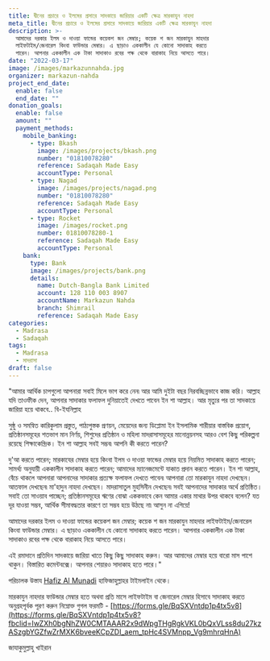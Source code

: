```yaml
---
title: দ্বীনের প্রচারে ও ইলমের প্রসারে সাদকায়ে জারিয়ার একটি ক্ষেত্র মারকাযুন নাহদা
meta_title: দ্বীনের প্রচারে ও ইলমের প্রসারে সাদকায়ে জারিয়ার একটি ক্ষেত্র মারকাযুন নাহদা
description: >-
  আমাদের দরকার ইলম ও দাওয়া ফান্ডের কয়েকশ জন মেম্বার; কয়েক শ জন মারকাযুন মাহদার
  লাইফটাইম/জেনারেল কিংবা ফাউন্ডার মেম্বার। এ ছাড়াও এককালীন যে কোনো সাদাকাহ করতে
  পারেন। আপনার এককালীন এক টাকা সাদাকাও রবের পক্ষ থেকে বারাকাহ নিয়ে আসতে পারে।
date: "2022-03-17"
image: /images/markazunnahda.jpg
organizer: markazun-nahda
project_end_date:
  enable: false
  end_date: ""
donation_goals:
  enable: false
  amount: ""
  payment_methods:
    mobile_banking:
      - type: Bkash
        image: /images/projects/bkash.png
        number: "01810078280"
        reference: Sadaqah Made Easy
        accountType: Personal
      - type: Nagad
        image: /images/projects/nagad.png
        number: "01810078280"
        reference: Sadaqah Made Easy
        accountType: Personal
      - type: Rocket
        image: /images/rocket.png
        number: 01810078280-1
        reference: Sadaqah Made Easy
        accountType: Personal
    bank:
      type: Bank
      image: /images/projects/bank.png
      details:
        name: Dutch-Bangla Bank Limited
        account: 128 110 003 8907
        accountName: Markazun Nahda
        branch: Shimrail
        reference: Sadaqah Made Easy
categories:
  - Madrasa
  - Sadaqah
tags:
  - Madrasa
  - মাদরাসা
draft: false
---
```


"আমার আর্থিক চাপগুলো আপনারা সবাই মিলে ভাগ করে নেন৷ আর আমি দুইটা বছর নিরবচ্ছিন্নভাবে কাজ করি। আল্লাহ যদি তাওফীক দেন, আপনার সাদাকার ফলাফল দুনিয়াতেই দেখতে পাবেন ইন শা আল্লাহ। আর মৃত্যুর পর তা সাদকায়ে জারিয়া হয়ে থাকবে.. বি-ইযনিল্লাহ

সুষ্ঠু ও সমন্বিত কারিকুলাম প্রস্তুত, পাঠ্যপুস্তক প্রণয়ন, মেয়েদের জন্য ডিপ্লোমা ইন ইসলামিক শারীয়ার বাস্তবিক প্রয়োগ, প্রতিষ্ঠানসমূহের শতভাগ মান নির্ণয়, শিশুদের প্রতিষ্ঠান ও মহিলা মাদরাসাসমূহের মানোন্নয়নসহ আরও বেশ কিছু পরিকল্পনা রয়েছে শিক্ষাকেন্দ্রিক। ইন শা আল্লাহ সবই সম্ভব৷
আপনি কী করতে পারেন?

দু'আ করতে পারেন; মারকাযের মেম্বার হয়ে কিংবা ইলম ও দাওয়া ফান্ডের মেম্বার হয়ে নিয়মিত সাদাকাহ করতে পারেন; সামর্থ্য অনুযায়ী এককালীন সাদাকাহ করতে পারেন; আমাদের ম্যানেজমেন্টে যাকাত প্রদান করতে পারেন। ইন শা আল্লাহ, বেঁচে থাকলে আপনারা আপনাদের সাদাকার প্রত্যক্ষ ফলাফল দেখতে পাবেন৷
আপনারা তো মারকাযুন নাহদা দেখছেন। আতফাল দেখছেন৷ মা'হাদুন নাহদা দেখছেন। মাদরাসাতুল মুহসিনীন দেখছেন৷ সবই আপনাদের সাদাকার অর্থে প্রতিষ্ঠিত। সবাই তো সাওয়াব পাচ্ছেন; প্রতিষ্ঠানসমূহের ঋণের বোঝা এককভাবে কেন আমার একার মাথার উপর থাকবে বলেন? যত দূর যাওয়া সম্ভব, আর্থিক সীমাবদ্ধতার কারণে তা সম্ভব হয়ে উঠছে না৷ আসুন না এগিয়ে!

আমাদের দরকার ইলম ও দাওয়া ফান্ডের কয়েকশ জন মেম্বার; কয়েক শ জন মারকাযুন মাহদার লাইফটাইম/জেনারেল কিংবা ফাউন্ডার মেম্বার। এ ছাড়াও এককালীন যে কোনো সাদাকাহ করতে পারেন। আপনার এককালীন এক টাকা সাদাকাও রবের পক্ষ থেকে বারাকাহ নিয়ে আসতে পারে।

এই রমাদানে প্রতিদিন সাদকায়ে জারিয়া খাতে কিছু কিছু সাদাকাহ করুন। আর আমাদের মেম্বার হয়ে বারো মাস পাশে থাকুন।
বিস্তারিত কমেন্টবক্সে। আপনার শেয়ারও সাদাকাহ হতে পারে।"

পরিচালক উস্তায [Hafiz Al Munadi](https://www.facebook.com/hafizmunadi?__cft__[0]=AZWP7Qj-TPEhNpLmf-jycokkEsRuwDs19DH_e2QJviaiOG3uwe6z18ZB1IoJiciZdjeoMwbVovgsOPUOoyrs5DkOZoPJGRB3L8GzwFkqwT_GmEnskxHrhIgC-UD9kk15c79nPkUXW61o0Sk8HVC6ll6prueIsQVLaefLEwB4HWzbNnD-zjIaFm265kL_iinowiY&__tn__=-]K-R) হাফিজাহুল্লাহর টাইমলাইন থেকে।

মারকাযুন নাহদার ফাউন্ডার মেম্বার হতে অথবা প্রতি মাসে লাইফটাইম বা জেনারেল মেম্বার হিসাবে সাদাকাহ করতে অনুগ্রহপূর্বক পূরণ করুন নিম্নোক্ত গুগল ফরমটি - [https://forms.gle/BqSXVntdp1p4tx5v8](https://forms.gle/BqSXVntdp1p4tx5v8?fbclid=IwZXh0bgNhZW0CMTAAAR2x9dWpgTHgRgkVKL0bQxVLss8du27kzASzgbYGZfwZrMXK6bveeKCpZDI_aem_tpHc4SVMnpp_Vg9mhrqHnA)

জাযাকুমুল্লাহু খাইরান
